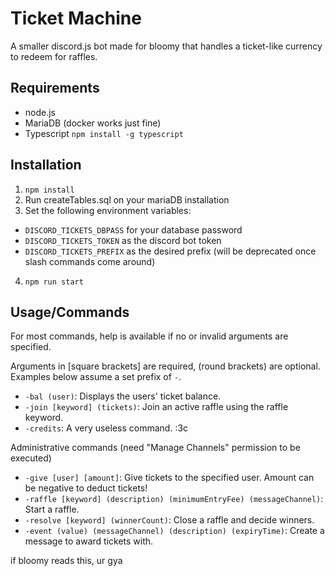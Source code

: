 # Ticket Machine
A smaller discord.js bot made for bloomy that handles a ticket-like currency to redeem for raffles.

## Requirements
- node.js
- MariaDB (docker works just fine)
- Typescript `npm install -g typescript`

## Installation
1. `npm install`
2.  Run createTables.sql on your mariaDB installation
3. Set the following environment variables:
- `DISCORD_TICKETS_DBPASS` for your database password
- `DISCORD_TICKETS_TOKEN` as the discord bot token
- `DISCORD_TICKETS_PREFIX` as the desired prefix (will be deprecated once slash commands come around)
4. `npm run start`

## Usage/Commands
For most commands, help is available if no or invalid arguments are specified.

Arguments in \[square brackets\] are required, \(round brackets\) are optional.
Examples below assume a set prefix of `-`.

- `-bal (user)`: Displays the users' ticket balance.
- `-join [keyword] (tickets)`: Join an active raffle using the raffle keyword.
- `-credits`: A very useless command. :3c 

Administrative commands (need "Manage Channels" permission to be executed)
- `-give [user] [amount]`: Give tickets to the specified user. Amount can be negative to deduct tickets!
- `-raffle [keyword] (description) (minimumEntryFee) (messageChannel)`: Start a raffle.
- `-resolve [keyword] (winnerCount)`: Close a raffle and decide winners.
- `-event (value) (messageChannel) (description) (expiryTime)`: Create a message to award tickets with.

if bloomy reads this, ur gya
